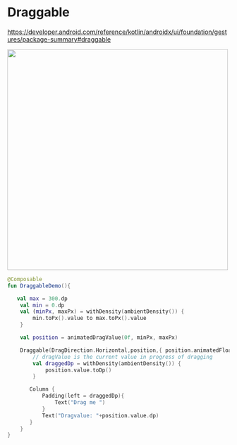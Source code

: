 # Draggable 

https://developer.android.com/reference/kotlin/androidx/ui/foundation/gestures/package-summary#draggable

<p align="left">
  <img src ="/wiki/images/DraggableDemo.png" height=500 />
</p>

```kotlin
@Composable
fun DraggableDemo(){

   val max = 300.dp
    val min = 0.dp
    val (minPx, maxPx) = withDensity(ambientDensity()) {
        min.toPx().value to max.toPx().value
    }

    val position = animatedDragValue(0f, minPx, maxPx)

    Draggable(DragDirection.Horizontal,position,{ position.animatedFloat.snapTo(it) }) {
        // dragValue is the current value in progress of dragging
        val draggedDp = withDensity(ambientDensity()) {
            position.value.toDp()
        }

       Column {
           Padding(left = draggedDp){
               Text("Drag me ")
           }
           Text("Dragvalue: "+position.value.dp)
       }
    }
}
```